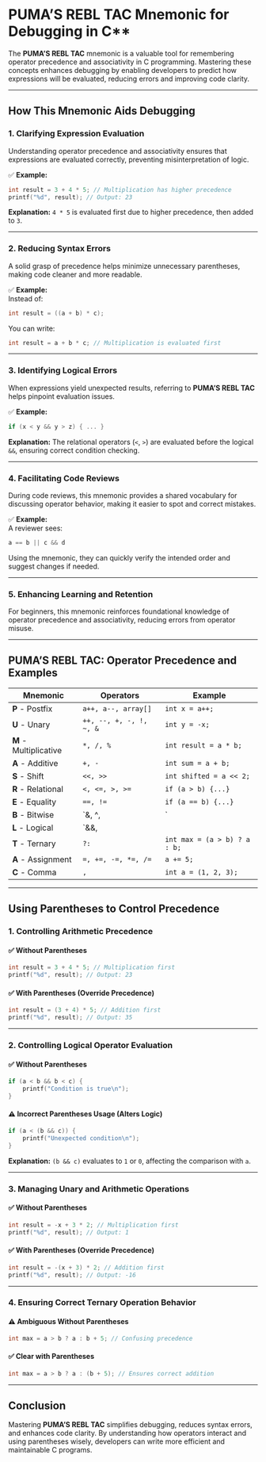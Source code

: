 # PUMA’S REBL TAC Mnemonic for Debugging in C**

The **PUMA’S REBL TAC** mnemonic is a valuable tool for remembering operator precedence and associativity in C programming. Mastering these concepts enhances debugging by enabling developers to predict how expressions will be evaluated, reducing errors and improving code clarity.

---

## **How This Mnemonic Aids Debugging**

### **1. Clarifying Expression Evaluation**

Understanding operator precedence and associativity ensures that expressions are evaluated correctly, preventing misinterpretation of logic.

✅ **Example:**

```c
int result = 3 + 4 * 5; // Multiplication has higher precedence
printf("%d", result); // Output: 23
```

**Explanation:** `4 * 5` is evaluated first due to higher precedence, then added to `3`.

---

### **2. Reducing Syntax Errors**

A solid grasp of precedence helps minimize unnecessary parentheses, making code cleaner and more readable.

✅ **Example:**  
Instead of:

```c
int result = ((a + b) * c);
```

You can write:

```c
int result = a + b * c; // Multiplication is evaluated first
```

---

### **3. Identifying Logical Errors**

When expressions yield unexpected results, referring to **PUMA’S REBL TAC** helps pinpoint evaluation issues.

✅ **Example:**

```c
if (x < y && y > z) { ... }
```

**Explanation:** The relational operators (`<`, `>`) are evaluated before the logical `&&`, ensuring correct condition checking.

---

### **4. Facilitating Code Reviews**

During code reviews, this mnemonic provides a shared vocabulary for discussing operator behavior, making it easier to spot and correct mistakes.

✅ **Example:**  
A reviewer sees:

```c
a == b || c && d
```

Using the mnemonic, they can quickly verify the intended order and suggest changes if needed.

---

### **5. Enhancing Learning and Retention**

For beginners, this mnemonic reinforces foundational knowledge of operator precedence and associativity, reducing errors from operator misuse.

---

## **PUMA’S REBL TAC: Operator Precedence and Examples**

| **Mnemonic**           | **Operators**           | **Example**                  |
| ---------------------- | ----------------------- | ---------------------------- |
| **P** - Postfix        | `a++, a--, array[]`     | `int x = a++;`               |
| **U** - Unary          | `++, --, +, -, !, ~, &` | `int y = -x;`                |
| **M** - Multiplicative | `*, /, %`               | `int result = a * b;`        |
| **A** - Additive       | `+, -`                  | `int sum = a + b;`           |
| **S** - Shift          | `<<, >>`                | `int shifted = a << 2;`      |
| **R** - Relational     | `<, <=, >, >=`          | `if (a > b) {...}`           |
| **E** - Equality       | `==, !=`                | `if (a == b) {...}`          |
| **B** - Bitwise        | `&, ^,                  | `                            |
| **L** - Logical        | `&&,                    |                              |
| **T** - Ternary        | `?:`                    | `int max = (a > b) ? a : b;` |
| **A** - Assignment     | `=, +=, -=, *=, /=`     | `a += 5;`                    |
| **C** - Comma          | `,`                     | `int a = (1, 2, 3);`         |

---

## **Using Parentheses to Control Precedence**

### **1. Controlling Arithmetic Precedence**

#### ✅ **Without Parentheses**

```c
int result = 3 + 4 * 5; // Multiplication first
printf("%d", result); // Output: 23
```

#### ✅ **With Parentheses (Override Precedence)**

```c
int result = (3 + 4) * 5; // Addition first
printf("%d", result); // Output: 35
```

---

### **2. Controlling Logical Operator Evaluation**

#### ✅ **Without Parentheses**

```c
if (a < b && b < c) { 
    printf("Condition is true\n"); 
}
```

#### ⚠️ **Incorrect Parentheses Usage (Alters Logic)**

```c
if (a < (b && c)) { 
    printf("Unexpected condition\n"); 
}
```

**Explanation:** `(b && c)` evaluates to `1` or `0`, affecting the comparison with `a`.

---

### **3. Managing Unary and Arithmetic Operations**

#### ✅ **Without Parentheses**

```c
int result = -x + 3 * 2; // Multiplication first
printf("%d", result); // Output: 1
```

#### ✅ **With Parentheses (Override Precedence)**

```c
int result = -(x + 3) * 2; // Addition first
printf("%d", result); // Output: -16
```

---

### **4. Ensuring Correct Ternary Operation Behavior**

#### ⚠️ **Ambiguous Without Parentheses**

```c
int max = a > b ? a : b + 5; // Confusing precedence
```

#### ✅ **Clear with Parentheses**

```c
int max = a > b ? a : (b + 5); // Ensures correct addition
```

---

## **Conclusion**

Mastering **PUMA’S REBL TAC** simplifies debugging, reduces syntax errors, and enhances code clarity. By understanding how operators interact and using parentheses wisely, developers can write more efficient and maintainable C programs.

 
